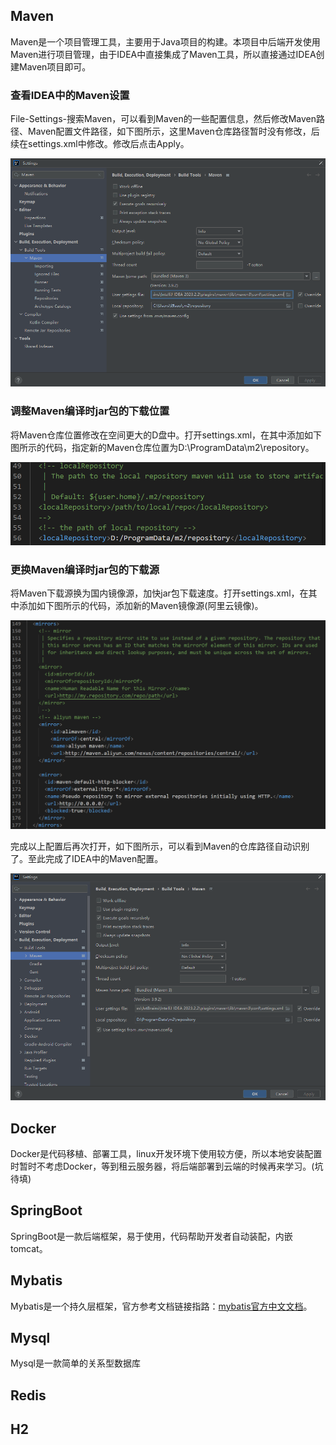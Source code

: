 ## Maven
Maven是一个项目管理工具，主要用于Java项目的构建。本项目中后端开发使用Maven进行项目管理，由于IDEA中直接集成了Maven工具，所以直接通过IDEA创建Maven项目即可。
### 查看IDEA中的Maven设置
File-Settings-搜索Maven，可以看到Maven的一些配置信息，然后修改Maven路径、Maven配置文件路径，如下图所示，这里Maven仓库路径暂时没有修改，后续在settings.xml中修改。修改后点击Apply。

![图3-1](./figure/3-1.PNG)

### 调整Maven编译时jar包的下载位置
将Maven仓库位置修改在空间更大的D盘中。打开settings.xml，在其中添加如下图所示的代码，指定新的Maven仓库位置为D:\ProgramData\m2\repository。

![图3-2](./figure/3-2.PNG)


### 更换Maven编译时jar包的下载源
将Maven下载源换为国内镜像源，加快jar包下载速度。打开settings.xml，在其中添加如下图所示的代码，添加新的Maven镜像源(阿里云镜像)。

![图3-3](./figure/3-3.PNG)

完成以上配置后再次打开，如下图所示，可以看到Maven的仓库路径自动识别了。至此完成了IDEA中的Maven配置。

![图3-4](./figure/3-4.PNG)

## Docker
Docker是代码移植、部署工具，linux开发环境下使用较方便，所以本地安装配置时暂时不考虑Docker，等到租云服务器，将后端部署到云端的时候再来学习。(坑待填)

## SpringBoot
SpringBoot是一款后端框架，易于使用，代码帮助开发者自动装配，内嵌tomcat。

## Mybatis
Mybatis是一个持久层框架，官方参考文档链接指路：[mybatis官方中文文档](https://mybatis.org/mybatis-3/zh/index.html)。

## Mysql
Mysql是一款简单的关系型数据库

## Redis


## H2

